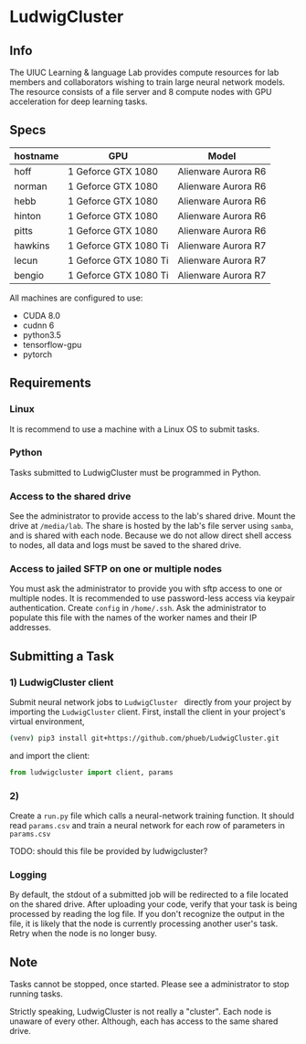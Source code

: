 # LudwigCluster

## Info

The UIUC Learning & language Lab provides compute resources for lab members and collaborators wishing to train large neural network models. 
The resource consists of a file server and 8 compute nodes with GPU acceleration for deep learning tasks.

## Specs

| hostname  |GPU                    | Model               |
|-----------|-----------------------|---------------------|
| hoff      |1 Geforce GTX 1080     | Alienware Aurora R6 |
| norman    |1 Geforce GTX 1080     | Alienware Aurora R6 |
| hebb      |1 Geforce GTX 1080     | Alienware Aurora R6 |
| hinton    |1 Geforce GTX 1080     | Alienware Aurora R6 |
| pitts     |1 Geforce GTX 1080     | Alienware Aurora R6 |
| hawkins   |1 Geforce GTX 1080 Ti  | Alienware Aurora R7 |
| lecun     |1 Geforce GTX 1080 Ti  | Alienware Aurora R7 |
| bengio    |1 Geforce GTX 1080 Ti  | Alienware Aurora R7 |

All machines are configured to use:
* CUDA 8.0
* cudnn 6
* python3.5
* tensorflow-gpu
* pytorch


## Requirements

### Linux
It is recommend to use a machine with a Linux OS to submit tasks. 

### Python
Tasks submitted to LudwigCluster must be programmed in Python.

### Access to the shared drive
See the administrator to provide access to the lab's shared drive. Mount the drive at ```/media/lab```.
The share is hosted by the lab's file server using ```samba```, and is shared with each node. 
Because we do not allow direct shell access to nodes, all data and logs must be saved to the shared drive.

### Access to jailed SFTP on one or multiple nodes
You must ask the administrator to provide you with sftp access to one or multiple nodes.
It is recommended to use password-less access via keypair authentication. 
Create ```config``` in ```/home/.ssh```.
Ask the administrator to populate this file with the names of the worker names and their IP addresses.

## Submitting a Task

### 1) LudwigCluster client
Submit neural network jobs to ```LudwigCluster ``` directly from your project by importing the ```LudwigCluster``` client.
First, install the client in your project's virtual environment,

```bash
(venv) pip3 install git+https://github.com/phueb/LudwigCluster.git
```

and import the client:

```python
from ludwigcluster import client, params
```

### 2) 
Create a ```run.py``` file which calls a neural-network training function. 
It should read ```params.csv``` and train a neural network for each row of parameters in ```params.csv```

TODO: should this file be provided by ludwigcluster?

### Logging
By default, the stdout of a submitted job will be redirected to a file located on the shared drive.
After uploading your code, verify that your task is being processed by reading the log file.
If you don't recognize the output in the file, it is likely that the node is currently processing another user's task.
Retry when the node is no longer busy. 

## Note

Tasks cannot be stopped, once started. Please see a administrator to stop running tasks.

Strictly speaking, LudwigCluster is not really a "cluster". 
Each node is unaware of every other. Although, each has access to the same shared drive. 